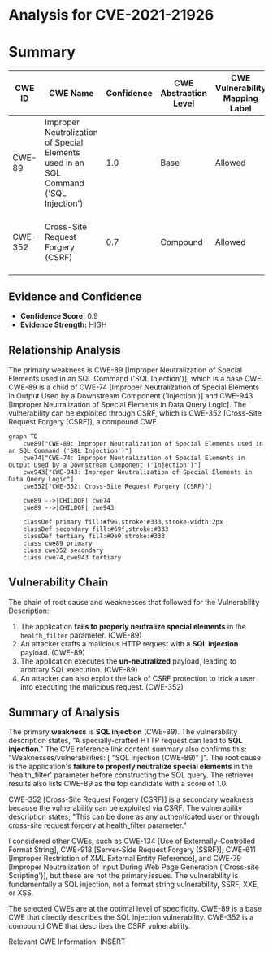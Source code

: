 # Analysis for CVE-2021-21926

# Summary
| CWE ID | CWE Name | Confidence | CWE Abstraction Level | CWE Vulnerability Mapping Label | CWE-Vulnerability Mapping Notes |
|---|---|---|---|---|---|
| CWE-89 | Improper Neutralization of Special Elements used in an SQL Command ('SQL Injection') | 1.0 | Base | Allowed | Primary CWE. The vulnerability is an SQL injection.|
| CWE-352 | Cross-Site Request Forgery (CSRF) | 0.7 | Compound | Allowed | Secondary CWE. The vulnerability can be exploited via CSRF.|

## Evidence and Confidence

*   **Confidence Score:** 0.9
*   **Evidence Strength:** HIGH

## Relationship Analysis
The primary weakness is CWE-89 [Improper Neutralization of Special Elements used in an SQL Command ('SQL Injection')], which is a base CWE. CWE-89 is a child of CWE-74 [Improper Neutralization of Special Elements in Output Used by a Downstream Component ('Injection')] and CWE-943 [Improper Neutralization of Special Elements in Data Query Logic]. The vulnerability can be exploited through CSRF, which is CWE-352 [Cross-Site Request Forgery (CSRF)], a compound CWE.

```mermaid
graph TD
    cwe89["CWE-89: Improper Neutralization of Special Elements used in an SQL Command ('SQL Injection')"]
    cwe74["CWE-74: Improper Neutralization of Special Elements in Output Used by a Downstream Component ('Injection')"]
    cwe943["CWE-943: Improper Neutralization of Special Elements in Data Query Logic"]
    cwe352["CWE-352: Cross-Site Request Forgery (CSRF)"]

    cwe89 -->|CHILDOF| cwe74
    cwe89 -->|CHILDOF| cwe943

    classDef primary fill:#f96,stroke:#333,stroke-width:2px
    classDef secondary fill:#69f,stroke:#333
    classDef tertiary fill:#9e9,stroke:#333
    class cwe89 primary
    class cwe352 secondary
    class cwe74,cwe943 tertiary
```

## Vulnerability Chain
The chain of root cause and weaknesses that followed for the Vulnerability Description:
1.  The application **fails to properly neutralize special elements** in the `health_filter` parameter. (CWE-89)
2.  An attacker crafts a malicious HTTP request with a **SQL injection** payload. (CWE-89)
3.  The application executes the **un-neutralized** payload, leading to arbitrary SQL execution. (CWE-89)
4.  An attacker can also exploit the lack of CSRF protection to trick a user into executing the malicious request. (CWE-352)

## Summary of Analysis
The primary **weakness** is **SQL injection** (CWE-89). The vulnerability description states, "A specially-crafted HTTP request can lead to **SQL injection**." The CVE reference link content summary also confirms this: "Weaknesses/vulnerabilities: [ "SQL Injection (CWE-89)" ]". The root cause is the application's **failure to properly neutralize special elements** in the 'health_filter' parameter before constructing the SQL query. The retriever results also lists CWE-89 as the top candidate with a score of 1.0.

CWE-352 [Cross-Site Request Forgery (CSRF)] is a secondary weakness because the vulnerability can be exploited via CSRF. The vulnerability description states, "This can be done as any authenticated user or through cross-site request forgery at health_filter parameter."

I considered other CWEs, such as CWE-134 [Use of Externally-Controlled Format String], CWE-918 [Server-Side Request Forgery (SSRF)], CWE-611 [Improper Restriction of XML External Entity Reference], and CWE-79 [Improper Neutralization of Input During Web Page Generation ('Cross-site Scripting')], but these are not the primary issues. The vulnerability is fundamentally a SQL injection, not a format string vulnerability, SSRF, XXE, or XSS.

The selected CWEs are at the optimal level of specificity. CWE-89 is a base CWE that directly describes the SQL injection vulnerability. CWE-352 is a compound CWE that describes the CSRF vulnerability.

Relevant CWE Information:
INSERT
